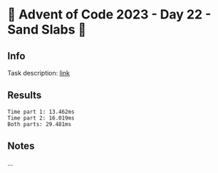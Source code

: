 # 🎄 Advent of Code 2023 - Day 22 - Sand Slabs 🎄

## Info

Task description: [link](https://adventofcode.com/2023/day/22)

## Results

```
Time part 1: 13.462ms
Time part 2: 16.019ms
Both parts: 29.481ms
```

## Notes

...
